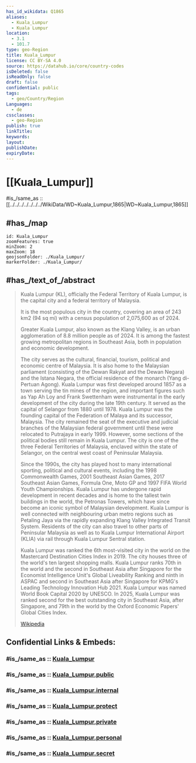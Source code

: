 ```yaml
---
has_id_wikidata: Q1865
aliases:
  - Kuala_Lumpur
  - Kuala Lumpur
location:
  - 3.1
  - 101.7
type: geo-Region
title: Kuala_Lumpur
license: CC BY-SA 4.0
source: https://datahub.io/core/country-codes
isDeleted: false
isReadOnly: false
draft: false
confidential: public
tags:
  - geo/Country/Region
Languages:
  - de
cssclasses:
  - geo-Region
publish: true
linkTitle:
keywords:
layout:
publishDate:
expiryDate:
---
```


# [[Kuala_Lumpur]] 

#is_/same_as :: [[../../../../../../../WikiData/WD~Kuala_Lumpur,1865|WD~Kuala_Lumpur,1865]] 

## #has_/map 

```leaflet
id: Kuala_Lumpur
zoomFeatures: true 
minZoom: 2 
maxZoom: 18
geojsonFolder: ./Kuala_Lumpur/
markerFolder: ./Kuala_Lumpur/
```

## #has_/text_of_/abstract 

> Kuala Lumpur (KL), officially the Federal Territory of Kuala Lumpur, 
> is the capital city and a federal territory of Malaysia. 
> 
> It is the most populous city in the country, covering an area of 243 km2 (94 sq mi) 
> with a census population of 2,075,600 as of 2024. 
> 
> Greater Kuala Lumpur, also known as the Klang Valley, 
> is an urban agglomeration of 8.8 million people as of 2024. 
> It is among the fastest growing metropolitan regions in Southeast Asia, both in population and economic development.
>
> The city serves as the cultural, financial, tourism, political and economic centre of Malaysia. It is also home to the Malaysian parliament (consisting of the Dewan Rakyat and the Dewan Negara) and the Istana Negara, the official residence of the monarch (Yang di-Pertuan Agong). Kuala Lumpur was first developed around 1857 as a town serving the tin mines of the region, and important figures such as Yap Ah Loy and Frank Swettenham were instrumental in the early development of the city during the late 19th century. It served as the capital of Selangor from 1880 until 1978. Kuala Lumpur was the founding capital of the Federation of Malaya and its successor, Malaysia. The city remained the seat of the executive and judicial branches of the Malaysian federal government until these were relocated to Putrajaya in early 1999. However, some sections of the political bodies still remain in Kuala Lumpur. The city is one of the three Federal Territories of Malaysia, enclaved within the state of Selangor, on the central west coast of Peninsular Malaysia.
>
> Since the 1990s, the city has played host to many international sporting, political and cultural events, including the 1998 Commonwealth Games, 2001 Southeast Asian Games, 2017 Southeast Asian Games, Formula One, Moto GP and 1997 FIFA World Youth Championships. Kuala Lumpur has undergone rapid development in recent decades and is home to the tallest twin buildings in the world, the Petronas Towers, which have since become an iconic symbol of Malaysian development. Kuala Lumpur is well connected with neighbouring urban metro regions such as Petaling Jaya via the rapidly expanding Klang Valley Integrated Transit System. Residents of the city can also travel to other parts of Peninsular Malaysia as well as to Kuala Lumpur International Airport (KLIA) via rail through Kuala Lumpur Sentral station.
>
> Kuala Lumpur was ranked the 6th most-visited city in the world on the Mastercard Destination Cities Index in 2019. The city houses three of the world's ten largest shopping malls. Kuala Lumpur ranks 70th in the world and the second in Southeast Asia after Singapore for the Economist Intelligence Unit's Global Liveability Ranking and ninth in ASPAC and second in Southeast Asia after Singapore for KPMG's Leading Technology Innovation Hub 2021. Kuala Lumpur was named World Book Capital 2020 by UNESCO. In 2025, Kuala Lumpur was ranked second for the best outstanding city in Southeast Asia, after Singapore, and 79th in the world by the Oxford Economic Papers' Global Cities Index.
>
> [Wikipedia](https://en.wikipedia.org/wiki/Kuala%20Lumpur)

## Confidential Links & Embeds: 

### #is_/same_as :: [Kuala_Lumpur](/_Standards/Earth/Continent/Asia/Asia~South~East/Malay_Archipelago/Malaysia/States~Malaysia/Kuala_Lumpur.md) 

### #is_/same_as :: [Kuala_Lumpur.public](/_public/Earth/Continent/Asia/Asia~South~East/Malay_Archipelago/Malaysia/States~Malaysia/Kuala_Lumpur.public.md) 

### #is_/same_as :: [Kuala_Lumpur.internal](/_internal/Earth/Continent/Asia/Asia~South~East/Malay_Archipelago/Malaysia/States~Malaysia/Kuala_Lumpur.internal.md) 

### #is_/same_as :: [Kuala_Lumpur.protect](/_protect/Earth/Continent/Asia/Asia~South~East/Malay_Archipelago/Malaysia/States~Malaysia/Kuala_Lumpur.protect.md) 

### #is_/same_as :: [Kuala_Lumpur.private](/_private/Earth/Continent/Asia/Asia~South~East/Malay_Archipelago/Malaysia/States~Malaysia/Kuala_Lumpur.private.md) 

### #is_/same_as :: [Kuala_Lumpur.personal](/_personal/Earth/Continent/Asia/Asia~South~East/Malay_Archipelago/Malaysia/States~Malaysia/Kuala_Lumpur.personal.md) 

### #is_/same_as :: [Kuala_Lumpur.secret](/_secret/Earth/Continent/Asia/Asia~South~East/Malay_Archipelago/Malaysia/States~Malaysia/Kuala_Lumpur.secret.md)

